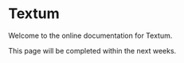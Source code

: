 # Textum

Welcome to the online documentation for Textum.

This page will be completed within the next weeks.
